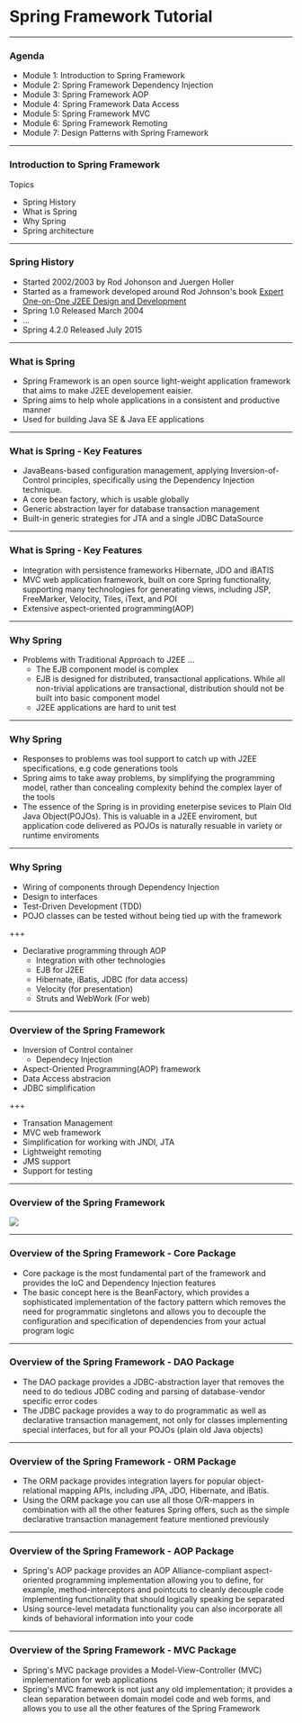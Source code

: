 # Spring Framework Tutorial

---

### Agenda

* Module 1: Introduction to Spring Framework
* Module 2: Spring Framework Dependency Injection 
* Module 3: Spring Framework AOP 
* Module 4: Spring Framework Data Access
* Module 5: Spring Framework MVC
* Module 6: Spring Framework Remoting
* Module 7: Design Patterns with Spring Framework


---

### Introduction to Spring Framework

Topics

* Spring History
* What is Spring
* Why Spring 
* Spring architecture

---

### Spring History

* Started 2002/2003 by Rod Johonson and Juergen Holler
* Started as a framework developed around Rod Johnson&#39;s book [Expert One-on-One J2EE Design and Development](https://www.amazon.com/Expert-One-One-Design-Development/dp/0764543857)
* Spring 1.0 Released March 2004
* ...
* Spring 4.2.0 Released July 2015


---

### What is Spring

* Spring Framework is an open source light-weight application framework that aims to make J2EE developement eaisier.
* Spring aims to help whole applications in a consistent and productive manner
* Used for building Java SE & Java EE applications


---

### What is Spring - Key Features

* JavaBeans-based configuration management, applying Inversion-of-Control principles, specifically using the Dependency Injection technique.
* A core bean factory, which is usable globally
* Generic abstraction layer for database transaction management
* Built-in generic strategies for JTA and a single JDBC DataSource


---

### What is Spring - Key Features

* Integration with persistence frameworks Hibernate, JDO and iBATIS
* MVC web application framework, built on core Spring functionality, supporting many technologies for generating views, including JSP, FreeMarker, Velocity, Tiles, iText, and POI
* Extensive aspect-oriented programming(AOP) 


---

### Why Spring

* Problems with Traditional Approach to J2EE ...
  * The EJB component model is complex
  * EJB is designed for distributed, transactional applications. While all non-trivial applications are transactional, distribution should not be built into basic component model
  * J2EE applications are hard to unit test

---

### Why Spring

* Responses to problems was tool support to catch up with J2EE specifications, e.g code generations tools
* Spring aims to take away problems, by simplifying the programming model, rather than concealing complexity behind the complex layer of the tools
* The essence of the Spring is in providing eneterpise sevices to Plain Old Java Object(POJOs). This is valuable in a J2EE enviroment, but application code delivered as POJOs is naturally resuable in variety or runtime enviroments


---

### Why Spring

* Wiring of components through Dependency Injection
* Design to interfaces
* Test-Driven Development (TDD)
* POJO classes can be tested without being tied up with the framework

+++

* Declarative programming through AOP
  * Integration with other technologies
  * EJB for J2EE
  * Hibernate, iBatis, JDBC (for data access)
  * Velocity (for presentation)
  * Struts and WebWork (For web)


---

### Overview of the Spring Framework

* Inversion of Control container
  * Dependecy Injection
* Aspect-Oriented Programming(AOP) framework
* Data Access abstracion
* JDBC simplification

+++

* Transation Management
* MVC web framework
* Simplification for working with JNDI, JTA
* Lightweight remoting
* JMS support
* Support for testing

---

### Overview of the Spring Framework

![](http://docs.spring.io/spring/docs/current/spring-framework-reference/html/images/spring-overview.png.pagespeed.ce.XVe1noRCMt.png)


---

### Overview of the Spring Framework - Core Package

* Core package is the most fundamental part of the framework and provides the IoC and Dependency Injection features
* The basic concept here is the BeanFactory, which provides a sophisticated implementation of the factory pattern which removes the need for programmatic singletons and allows you to decouple the configuration and specification of dependencies from your actual program logic


---

### Overview of the Spring Framework - DAO Package

* The DAO package provides a JDBC-abstraction layer that removes the need to do tedious JDBC coding and parsing of database-vendor specific error codes
* The JDBC package provides a way to do programmatic as well as declarative transaction management, not only for classes implementing special interfaces, but for all your POJOs (plain old Java objects)


---

### Overview of the Spring Framework - ORM Package

* The ORM package provides integration layers for popular object-relational mapping APIs, including JPA, JDO, Hibernate, and iBatis.
* Using the ORM package you can use all those O/R-mappers in combination with all the other features Spring offers, such as the simple declarative transaction management feature mentioned previously


---

### Overview of the Spring Framework - AOP Package

* Spring&#39;s AOP package provides an AOP Alliance-compliant aspect-oriented programming implementation allowing you to define, for example, method-interceptors and pointcuts to cleanly decouple code implementing functionality that should logically speaking be separated
* Using source-level metadata functionality you can also incorporate all kinds of behavioral information into your code


---

### Overview of the Spring Framework - MVC Package

* Spring&#39;s MVC package provides a Model-View-Controller (MVC) implementation for web applications
* Spring&#39;s MVC framework is not just any old implementation; it provides a clean separation between domain model code and web forms, and allows you to use all the other features of the Spring Framework

